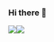 ### Hi there 👋

<img align="center" src="https://github-readme-stats.vercel.app/api?username=AlirezaEbrahimkhani&include_all_commits=true&count_private=true&show_icons=true&theme=dark" /><img align="center" src="https://github-readme-stats.vercel.app/api/top-langs/?username=AlirezaEbrahimkhani&layout=compact" />

<!--
**AlirezaEbrahimkhani/AlirezaEbrahimkhani** is a ✨ _special_ ✨ repository because its `README.md` (this file) appears on your GitHub profile.

Here are some ideas to get you started:

- 🔭 I’m currently working on ...
- 🌱 I’m currently learning ...
- 👯 I’m looking to collaborate on ...
- 🤔 I’m looking for help with ...
- 💬 Ask me about ...
- 📫 How to reach me: ...
- 😄 Pronouns: ...
- ⚡ Fun fact: ...
-->
